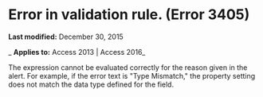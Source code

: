 
# Error <error text> in validation rule. (Error 3405)

 **Last modified:** December 30, 2015

 _ **Applies to:** Access 2013 | Access 2016_

The expression cannot be evaluated correctly for the reason given in the alert. For example, if the error text is "Type Mismatch," the property setting does not match the data type defined for the field.

